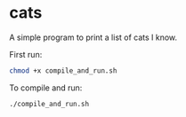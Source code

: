 # cats

A simple program to print a list of cats I know.

First run:
```bash
chmod +x compile_and_run.sh
```

To compile and run:
```bash
./compile_and_run.sh
```
